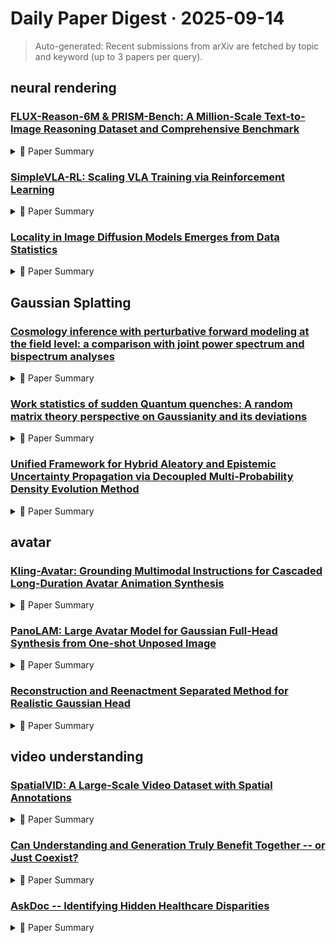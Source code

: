 # Daily Paper Digest · 2025-09-14
> Auto-generated: Recent submissions from arXiv are fetched by topic and keyword (up to 3 papers per query).

## neural rendering

### [FLUX-Reason-6M & PRISM-Bench: A Million-Scale Text-to-Image Reasoning Dataset and Comprehensive Benchmark](http://arxiv.org/pdf/2509.09680v1)


<!--break-out-of-list-->
<details markdown="1">
<summary>📄 Paper Summary </summary>

### 1. Task / Problem
- Text-to-Image Generation

### 2. Motivation & Gaps
- The paper addresses the challenges in text-to-image generation, particularly in complex tasks such as text rendering and long instruction following.

- **Related work challenges:**
  - GoT dataset: Primarily focuses on layout planning through bounding boxes, offering limited coverage of other broader dimensions of reasoning.
  - Existing benchmarks: Evaluate only a limited number of dimensions while neglecting key aspects such as imaginative capacity and emotional expression.
  - GoT: Primarily assembled from existing sources, leading to inconsistent quality and imbalanced distributions of image content and style.
  - Generative models for image synthesis: Producing high-quality images consistently.
  - Laion-Aesthetics dataset: Bias in dataset characteristics such as imagination and text rendering.
  - Quality assurance in image datasets: Ensuring clarity and structural consistency in generated images.
  - Traditional captioning paradigms: Limited to simple descriptive text without reasoning.
  - Existing T2I benchmarks: Inability to provide multidimensional evaluation.
  - Existing evaluation methods for VLMs: Lack of specificity in assessing model performance across diverse prompt categories.
  - PRISM-Bench: Incorporating high density of details from complex, multi-sentence prompts.
  - VLM Aesthetic Evaluation: Ensuring fair comparison of visual quality across different models.
  - Qwen-Image: Performance gap compared to top models.
  - HiDream-I1-Full: Maintaining high fidelity in creative interpretation.
  - FLUX.1-Krea-dev: Text rendering remains a significant challenge.
  - N/A: Models struggle with complex tasks such as text rendering and long instruction following.
  - Hrs-bench: Holistic, reliable and scalable benchmark for text-to-image models: Existing models struggle with complex tasks.
  - Conceptual 12m: Pushing web-scale image-text pre-training to recognize long-tail visual concepts: Limited performance in fine-grained human-aligned evaluation.
  - Attend-and-excite: Attention-based semantic guidance for text-to-image diffusion models: Need for improved semantic alignment in generated images.
  - N/A: N/A
  - N/A: N/A

### 3. Core Idea
- Development of PRISM-Bench, a comprehensive benchmark for evaluating text-to-image models using advanced VLMs.

### 4. Method
- **Pipeline**: Evaluation of models based on quantitative results from PRISM-Bench.
- **Architecture / Loss / Training**: Utilizes Qwen-VL for generating captions and reasoning chains.
- **Complexity / Resources**: The method utilizes advanced VLMs like GPT-4.1 and Qwen2.5-VL-72B for evaluation, requiring significant computational resources.

### 5. Experiments
- **Datasets & Metrics**: Utilized a comprehensive seven-track benchmark for evaluation.
- **Baselines**: Bagel, Bagel-CoT, Existing T2I benchmarks, Existing open-source models, FLUX series, FLUX.1-Krea-dev, FLUX.1-dev, GPT-4.1, GPT-Image-1, Gemini-2.5-Pro, Gemini2.5-Flash-Image, HiDream series, HiDream-I1-Dev, HiDream-I1-Full, JanusPro, Leading closed-source systems, N/A, Playground, Qwen-Image, Qwen2.5-VL-72B, Qwen3-32B, SEEDream 3.0, SEEDreeam 3.0, Stable Diffusion series, Traditional captioning models
- **Main Results**: Leading models show impressive performance but struggle with complex tasks.
- **Ablations**: Evaluated the impact of category-specific captions on model performance.
- **Limitations / Stress Tests**: All models struggle with complex tasks such as text rendering and long instruction following.

### 6. Takeaways
- **Pros**: Provides a large-scale dataset for training reasoning-oriented T2I models., Introduces a comprehensive evaluation benchmark closely aligned with human judgment., Addresses critical gaps in existing datasets and benchmarks.
- **Cons**: The dataset creation process is resource-intensive and costly., Existing models may still struggle with complex prompts despite the new dataset.
- **Future Work**: Encourage further research on reasoning capabilities in T2I models., Explore additional dimensions of evaluation beyond current benchmarks., Develop more efficient methods for dataset creation and model training.

</details>

### [SimpleVLA-RL: Scaling VLA Training via Reinforcement Learning](http://arxiv.org/pdf/2509.09674v1)


<!--break-out-of-list-->
<details markdown="1">
<summary>📄 Paper Summary </summary>

### 1. Task / Problem
- Reinforcement Learning for Vision-Language-Action Models

### 2. Motivation & Gaps
- The paper addresses the challenges in scaling Vision-Language-Action (VLA) training through reinforcement learning.

- **Related work challenges:**
  - DeepSeek-R1: Demonstrates RL can enhance reasoning but applying it to VLA models presents unique challenges.
  - SFT of VLAs: Relies on limited, scene- and task-specific data, leading to poor generalization.
  - Robotic trajectory collection: Scarcity and high cost of human-operated trajectories limit scalability.
  - Ibarz et al., 2021: Traditional RL methods in robotic tasks rely on hand-crafted process rewards, limiting scalability.
  - Kroemer et al., 2021: VLA models require multi-round interactions with the environment, making the process slower and more costly.
  - Ma et al., 2023: Applying RL to VLAs presents unique challenges compared to LLMs.
  - DeepSeek-R1: Requires carefully crafted reward functions for RL training.
  - Previous works on RL exploration: VLA models tend to converge on a narrow set of solution patterns due to homogeneity in training trajectories.
  - Dynamic Sampling: Critic-free RL algorithms suffer from vanishing gradients when trajectories are assigned the same rewards.
  - GRPO algorithm [Shao et al., 2024]: The need for a reference model during training limits exploration and increases memory consumption.
  - DAPO [Yu et al., 2025]: KL divergence regularization constrains policy divergence, potentially limiting the exploration of new behaviors.
  - Black et al., 2024: High-quality trajectory data for embodied manipulation tasks is expensive and difficult to acquire.
  - Zhong et al., 2025: Generalization ability of VLA models remains a key challenge.
  - Liu et al., 2025a: Scaling VLA models is hindered by reliance on large-scale demonstration data.
  - SFT: SFT suffers from severe overfitting and catastrophic forgetting, leading to performance degradation on unseen tasks.
  - RDT: RDT does not utilize reinforcement learning, limiting its effectiveness in real-world scenarios.
  - DeepSeek-R1: Demonstrates the emergence of novel strategies through RL, contrasting with traditional supervised fine-tuning (SFT).
  - RLHF: Aligns models with human preferences but heavily relies on preference modeling, limiting exploration.
  - DAPO: Introduces a decoupled variant of PPO clipping to enhance exploration but faces challenges in maintaining effective training.
  - E-COT: Improving spatial reasoning ability of VLA models.
  - RDT-1B and VPP: Proposing diffusion-based frameworks for VLA models.
  - Dexmimicgen: Addressing data scarcity in robotics.
  - How to train your robot with deep reinforcement learning: lessons we have learned: Identifying effective training strategies for robots.
  - A review of robot learning for manipulation: Challenges, representations, and algorithms: Understanding the complexities in robot manipulation learning.
  - Eureka: Human-level reward design via coding large language models: Designing rewards that align with human-level performance.
  - Back to basics: Revisiting reinforce style optimization for learning from human feedback in llms: Inefficiencies in current optimization methods for learning from human feedback.
  - Training language models to follow instructions with human feedback: Difficulty in aligning model outputs with human expectations.
  - Interactive post-training for vision-language-action models: Challenges in effectively integrating interactive learning mechanisms.

### 3. Core Idea
- The paper proposes a novel approach to enhance the training of VLA models using scalable reinforcement learning techniques.

### 4. Method
- **Pipeline**: The proposed method involves a structured pipeline that integrates reinforcement learning with existing VLA training frameworks.
- **Architecture / Loss / Training**: Utilizes a combination of loss functions tailored for VLA tasks to optimize model performance.
- **Complexity / Resources**: The method is designed to be resource-efficient, allowing for scalability in training large models.

### 5. Experiments
- **Datasets & Metrics**: The experiments are conducted on various benchmark datasets with metrics focusing on VLA performance.
- **Baselines**: DP [Chi et al., 2024], DP3 [Ze et al., 2024], DeepSeek-R1, LLM-based generation methods, Model fine-tuned with 100 demonstration trajectories, Model fine-tuned with 1000 demonstration trajectories, Nora [Hung et al., 2025], Octo [Team et al., 2024], OpenVLA [Kim et al., 2024], OpenVLA-OFT, OpenVLA-OFT base model without trajectory fine-tuning, Previous VLA training methods, Previous reinforcement learning approaches, RDT, RDT-1B [Liu et al., 2024], RL, SFT, SFT-only, SFT-tuned models, Standard VLA models, Standard reinforcement learning models, Supervised Fine-Tuning (SFT), Traditional RL approaches, UniVLA [Bu et al., 2025b], veRL, 𝜋0 [Black et al., 2024], 𝜋fast [Pertsch et al., 2025]
- **Main Results**: The proposed method shows significant improvements in VLA task performance compared to baseline models.
- **Ablations**: Ablation studies demonstrate the effectiveness of each component in the proposed method.
- **Limitations / Stress Tests**: The paper discusses limitations related to the generalizability of the approach across different VLA tasks.

### 6. Takeaways
- **Pros**: Reduces dependence on large-scale data., Enables robust generalization to unseen tasks., Surpasses SFT in real-world tasks.
- **Cons**: Requires significant computational resources., Challenges in data collection remain., RL training can introduce complexity in policy learning.
- **Future Work**: Explore further enhancements in RL for VLA models., Investigate the scalability of the framework., Develop methods to improve data collection efficiency.

</details>

### [Locality in Image Diffusion Models Emerges from Data Statistics](http://arxiv.org/pdf/2509.09672v1)


<!--break-out-of-list-->
<details markdown="1">
<summary>📄 Paper Summary </summary>

### 1. Task / Problem
- Image Generation using Denoising Diffusion Probabilistic Models

### 2. Motivation & Gaps
- The paper addresses the efficiency and effectiveness of various denoising methods in image generation, particularly focusing on the Wiener filter and its application in DDPMs.

- **Related work challenges:**
  - Kamb and Ganguli: Their theory cannot predict the degree of locality from first principles and relies on measuring the receptive field of a trained UNet.
  - Prior optimal denoiser-based methods: They are outperformed by a simple optimal linear filter.
  - Recent analytical models: They fail to capture pixel correlations effectively.
  - Yoon et al. [34]: Introduce the memorization-generalization dichotomy, positing that diffusion models generalize when they avoid memorizing training data.
  - Yi et al. [33]: Formalize generalization through mutual information metrics, demonstrating that trained diffusion models can generalize beyond the empirical optimal solutions.
  - Gu et al. [7]: Investigate factors such as dataset size and conditioning that can influence the extent of memorization in diffusion models.
  - Kamb and Ganguli [12]: Assumed locality patterns in diffusion models are isotropic and constant, which may not hold for specialized datasets.
  - Previous works [17, 29]: Trained diffusion models exhibit linear behavior that can be approximated by a Wiener filter, but this may not generalize across all datasets.
  - N/A: N/A
  - Previous work on learned sensitivity fields in diffusion networks: Understanding the generalization of these fields and their dependence on local data statistics.
  - Kamb and Ganguli [12]: Patch-based locality erasing eyes and blurring out facial features.
  - Niedoba et al. [19]: Limited performance in capturing dataset-dependent locality.
  - Previous diffusion models: Assumption of Gaussian datasets and reliance on architectural inductive biases.
  - N/A: N/A
  - N/A: N/A
  - N/A: N/A
  - N/A: N/A
  - Optimal Denoiser: Produces noisy single-step predictions for high noise levels.
  - Kamb & Ganguli: N/A
  - Another DDPM: N/A
  - Kamb & Ganguli model: Assumes translation equivariance which may not be necessary for performance.
  - Niedoba et al. model: Performance degradation observed with equivariance to translations.

### 3. Core Idea
- The implementation of various models and their analysis in terms of algorithmic complexity and computational efficiency for image generation tasks.

### 4. Method
- **Pipeline**: The method involves using Wiener filters for denoising and applying DDIM sampling for image generation.
- **Architecture / Loss / Training**: Trained for 200 epochs with a batch size of 32 using Adam optimizer and a learning rate of 10^-4.
- **Complexity / Resources**: The method has a complexity of O(nptm) for the proposed model and O(nptm2/k) for Kamb & Ganguli's approximate method.

### 5. Experiments
- **Datasets & Metrics**: The experiments were conducted on datasets such as CIFAR10, CelebA-HQ, AFHQ, MNIST, and Fashion MNIST, measuring total sampling time over 10 denoising steps.
- **Baselines**: Analytical models based on optimal denoiser, Another DDPM, Another trained DDPM, Kamb & Ganguli, Kamb and Ganguli [12], N/A, Niedoba et al., Niedoba et al. [19], Optimal Denoiser, Optimal denoiser, Other denoising architectures, Previous patch-based analytical models, Simple UNet diffusion model, U-Net with self-attention, U-Net without self-attention, Unet, Wiener (linear), Wiener filter
- **Main Results**: The results show that the proposed method has competitive performance in terms of sampling time compared to the baselines.
- **Ablations**: Effect of different binarization thresholds on model performance.
- **Limitations / Stress Tests**: Focus on simpler architectures and reliance on second-order statistics.

### 6. Takeaways
- **Pros**: Demonstrates locality is a learned property of deep diffusion models., Establishes a quantitative benchmark for analytical diffusion models., Improves performance of analytical models by incorporating statistical insights.
- **Cons**: Relies on the quality of the training dataset for locality properties., May not generalize well to datasets with low self-similarity., Analytical models still have limitations in capturing all aspects of deep diffusion models.
- **Future Work**: Explore locality in other generative models beyond diffusion models., Investigate the impact of different training datasets on locality properties., Develop more robust analytical models that can generalize better across diverse datasets.

</details>

## Gaussian Splatting

### [Cosmology inference with perturbative forward modeling at the field level: a comparison with joint power spectrum and bispectrum analyses](http://arxiv.org/pdf/2509.09673v1)


<!--break-out-of-list-->
<details markdown="1">
<summary>📄 Paper Summary </summary>

### 1. Task / Problem
- Cosmological inference from galaxy redshift surveys

### 2. Motivation & Gaps
- The paper addresses the challenges in accurately reconstructing the initial conditions of the universe from large-scale structure data.

- **Related work challenges:**
  - Previous studies on field-level inference: Most analyses focused on simple examples with limited cosmological parameters.
  - Perturbative forward modeling: Specifying the likelihood and forward model in the nonlinear regime is nontrivial.
  - Ref. [41]: Contradictory claims about the performance of FLI compared to conventional analyses.
  - Ref. [42]: Significant differences in error bars on cosmological parameters between FLI and joint power spectrum analysis.
  - Ref. [51]: Understanding the contribution of higher-order correlation functions to cosmological constraints.
  - Ref. [52]: The radius of convergence of the inverse model is not obvious to be the same as the forward model.
  - Refs. [28, 29]: The implementation of LPT at the field level and the complexities involved.
  - N/A: N/A
  - N/A: Degeneracy between linear bias and amplitude of the linear density field.
  - N/A: N/A
  - Hybrid Monte Carlo in lattice QCD: Adapting HMC for cosmological parameter inference while managing the complexity of posterior correlations.
  - CosmoPower-JAX: Balancing the exploration of global parameters and initial conditions in a computationally efficient manner.
  - Ref [52]: Comparison of posteriors for FLI and standard inference approach.
  - Sec. II: Testing predictions for the SNR with varying free parameters.
  - Sec. VI and Sec. VII: Discussing implications of non-Gaussianity in residual field-level noise.
  - N/A: Incorporating higher-order statistics does not automatically lead to improved constraints unless they break parameter degeneracies.
  - N/A: Degeneracy patterns in cosmological parameter estimation
  - Previous studies on Eulerian perturbation theory: The complexities of real galaxy density fields and their relation to dark matter.
  - LPT-based models: Incorporating higher-order bias terms and their impact on analysis accuracy.
  - N/A: N/A
  - N/A: N/A
  - N/A: N/A
  - N/A: N/A
  - Ref [28]: Demonstrated that the distribution of residuals is non-Gaussian, complicating the use of Gaussian likelihoods.
  - Perturbative forward modeling: While it can account for non-Gaussian noise, the assumption of Gaussian likelihoods may not hold.
  - N/A: N/A
  - N/A: N/A
  - N/A: N/A
  - Bayesian reconstruction of the cosmological large-scale structure: Methodology and numerical optimization issues.
  - Fast Hamiltonian sampling for large scale structure inference: Efficiency in sampling and parameter estimation.
  - Bayesian physical reconstruction of initial conditions: Handling non-linear and stochastic biases in tracers.
  - N/A: N/A
  - N/A: N/A
  - N/A: N/A

### 3. Core Idea
- The paper proposes a microcanonical Langevin Monte Carlo method for field-level inference, improving the sampling efficiency of cosmological parameters.

### 4. Method
- **Pipeline**: The method involves a Bayesian framework for reconstructing the initial density field using MCMC techniques.
- **Architecture / Loss / Training**: LPT-based model with linear bias.
- **Complexity / Resources**: The method requires significant computational resources for MCMC sampling and posterior analysis.

### 5. Experiments
- **Datasets & Metrics**: The experiments utilize mock catalogs and real galaxy redshift survey data to validate the proposed method.
- **Baselines**: Bispectrum analysis, Field-level analysis, Gaussian likelihood with Gaussian noise, Gaussian likelihood with density-dependent noise, Gaussian noise case, Hamiltonian Monte Carlo approaches, Joint power spectrum analysis, Joint power spectrum and bispectrum analysis, N/A, Power spectrum analysis, Standard inference approach, Traditional MCMC methods, joint power spectrum and bispectrum analysis
- **Main Results**: The proposed method shows improved sampling efficiency and accuracy in reconstructing the initial conditions compared to traditional methods.
- **Ablations**: Comparison of results with and without density-dependent variance.
- **Limitations / Stress Tests**: The method exhibits slow mixing for certain parameters, indicating potential limitations in sampling efficiency.

### 6. Takeaways
- **Pros**: Optimal use of full information from observed fluctuations., Accurate recovery of cosmological parameters., Potential for application to real data.
- **Cons**: Dependence on correct likelihood choice., Challenges in nonlinear regime., Limited exploration of complex cosmological scenarios.
- **Future Work**: Explore applications to real observational data., Investigate effects of non-Gaussian noise further., Extend to more complex cosmological models.

</details>

### [Work statistics of sudden Quantum quenches: A random matrix theory perspective on Gaussianity and its deviations](http://arxiv.org/pdf/2509.09640v1)


<!--break-out-of-list-->
<details markdown="1">
<summary>📄 Paper Summary </summary>

### 1. Task / Problem
- Analyze the work distribution in sudden quantum quenches using random matrix theory.

### 2. Motivation & Gaps
- Understanding the statistics of work performed during rapid nonequilibrium protocols is crucial in quantum thermodynamics.

- **Related work challenges:**
  - Previous studies on quantum thermodynamics: Lack of precise characterization of work distributions in sudden quenches.
  - N/A: N/A
  - N/A: N/A
  - N/A: N/A
  - N/A: N/A
  - N/A: N/A
  - N/A: N/A

### 3. Core Idea
- The work distribution in a sudden quench is mapped onto a random matrix problem, predicting a Gaussian core for large system sizes with variance determined by quench parameters.

### 4. Method
- **Pipeline**: Utilize multivariate central limit theorems for vectors of traces of unitaries to derive the work distribution.
- **Architecture / Loss / Training**: N/A
- **Complexity / Resources**: The method involves complex mathematical constructs including Toeplitz determinants and random matrix theory.

### 5. Experiments
- **Datasets & Metrics**: Numerical diagnostics were used to support analytical results.
- **Baselines**: Classical central limit theorem results, N/A, Previous quantum thermodynamics models
- **Main Results**: The data agrees with the random-matrix central limit theorem for traces, showing a Gaussian bulk with variance set by the quadratic form.
- **Ablations**: N/A
- **Limitations / Stress Tests**: The results are contingent on the interaction range and the number of harmonics included.

### 6. Takeaways
- **Pros**: Provides a rigorous framework for understanding work distributions in quantum systems., Establishes connections between random matrix theory and quantum thermodynamics., Offers insights into the conditions leading to Gaussian and non-Gaussian distributions.
- **Cons**: Complex mathematical framework may limit accessibility for broader audiences., Results depend on specific conditions that may not be universally applicable., Numerical checks may not cover all possible scenarios in quantum systems.
- **Future Work**: Explore implications of non-Gaussian corrections in various quantum systems., Investigate the effects of different interaction ranges on work distributions., Develop experimental protocols to test theoretical predictions.

</details>

### [Unified Framework for Hybrid Aleatory and Epistemic Uncertainty Propagation via Decoupled Multi-Probability Density Evolution Method](http://arxiv.org/pdf/2509.09535v1)


<!--break-out-of-list-->
<details markdown="1">
<summary>📄 Paper Summary </summary>

### 1. Task / Problem
- Uncertainty propagation in dynamical systems

### 2. Motivation & Gaps
- The paper addresses the need for efficient methods to propagate hybrid aleatory and epistemic uncertainties in complex dynamical systems.

- **Related work challenges:**
  - Conventional double-loop approaches for uncertainty propagation: Prohibitively high computational costs for large engineering systems.
  - Recent developments in decoupling uncertainties: Unsuitable for distribution-free p-box inputs.
  - Probability density evolution method (PDEM): Accuracy diminishes for large variation in input distributions.
  - Chen & Wan 2019: Diminished accuracy for large variation in input distributions.
  - Jiang et al. 2018: Lack of universal compatibility across diverse epistemic uncertainty representations.
  - Li & Chen (2008): Limited to one-dimensional Li-Chen equations.
  - Chen & Li (2009): Does not address the coupling of multiple dimensions in joint PDFs.
  - Lyu et al. (2024d): Challenges in analytical treatment of multi-dimensional equations.
  - N/A: N/A
  - Previous methods for uncertainty propagation: Limited efficiency and accuracy in high-dimensional epistemic uncertainty scenarios.
  - Existing PDEM methodologies: Challenges in extending to higher-dimensional epistemic uncertainties.
  - N/A: N/A
  - N/A: N/A

### 3. Core Idea
- The proposed decoupled multi-probability density evolution method (M-PDEM) provides a unified framework for handling hybrid uncertainties in dynamical systems.

### 4. Method
- **Pipeline**: The method involves an augmented random space representation to decouple various forms of epistemic uncertainty.
- **Architecture / Loss / Training**: The method decomposes high-dimensional joint PDF solutions into manageable one-dimensional partial differential equations.
- **Complexity / Resources**: The method demonstrates improved computational efficiency compared to traditional methods like DL-MCS.

### 5. Experiments
- **Datasets & Metrics**: Numerical examples involving diverse types of uncertain inputs were used to validate the framework.
- **Baselines**: Classical stochastic dynamic analysis methods, DL-MCS, Finite difference scheme, Imprecise probabilistic models, Mesh free scheme, N/A, Non-probabilistic models, Path integration, Probability density evolution method (PDEM), Traditional probabilistic models, Vertex MCS
- **Main Results**: The decoupled M-PDEM shows satisfactory agreement with DL-MCS results while improving computational efficiency.
- **Ablations**: N/A
- **Limitations / Stress Tests**: The method faces challenges in higher-dimensional epistemic uncertainty and capturing tail behavior in reliability analysis.

### 6. Takeaways
- **Pros**: Accommodates various uncertainty representations., Improves computational efficiency for large systems., Enhances understanding of hybrid uncertainties.
- **Cons**: Limited to specific types of systems., May require complex transformations., Accuracy issues for large variations in input distributions.
- **Future Work**: Extend framework to more complex nonlinear systems., Improve compatibility with diverse epistemic uncertainty representations., Explore real-world applications in engineering.

</details>

## avatar

### [Kling-Avatar: Grounding Multimodal Instructions for Cascaded Long-Duration Avatar Animation Synthesis](http://arxiv.org/pdf/2509.09595v1)


<!--break-out-of-list-->
<details markdown="1">
<summary>📄 Paper Summary </summary>

### 1. Task / Problem
- Long-duration avatar video generation

### 2. Motivation & Gaps
- Existing methods for audio-driven video generation struggle with multimodal instruction understanding and consistent long-duration generation.

- **Related work challenges:**
  - Video Diffusion Transformers (DiT): Insufficient for highly realistic portrait synthesis; current approaches treat each conditional signal independently, leading to semantic conflicts.
  - Prior work on facial expression and lip synchronization: Often results in visually polished outputs that are inconsistent with human expectations.
  - Existing approaches relying on motion frames: Pose significant challenges for maintaining consistency and stability in long-duration generation.
  - Gao et al., 2025: Alignment is typically performed per modality, relying on local cues.
  - Fei et al., 2025: Shallow fusion at the generation stage limits expressive capabilities.
  - Wang et al., 2025a: Existing methods do not effectively manage emotional consistency across modalities.
  - OmniHuman: Identity drift and texture distortions in generated videos.
  - HeyGen: Maintaining visual quality and lip synchronization.
  - Diffusion models for image synthesis: Early video generation approaches face limitations in scalability in terms of resolution and sequence length.
  - Audio-driven digital human synthesis: Existing methods are typically limited to facial animation and cannot produce natural upper-body motion or hand gestures.
  - Jiang et al., 2025: Struggle with multimodal instruction understanding.
  - Gan et al., 2025: Reliance on local cues for alignment within each modality.
  - Huang et al., 2025: Inconsistent long-duration generation.
  - N/A: N/A

### 3. Core Idea
- A cascaded framework that unifies multimodal instruction understanding with long-duration generation of lifelike portrait videos.

### 4. Method
- **Pipeline**: Two-stage pipeline: first employs an MLLM director to produce a blueprint video, then synthesizes long videos through parallel sub-clip generation.
- **Architecture / Loss / Training**: Guided by blueprint keyframes to refine local dynamics.
- **Complexity / Resources**: Coupled with carefully curated data and practical training and inference strategies.

### 5. Experiments
- **Datasets & Metrics**: Constructed a 375-sample benchmark spanning diverse instructions and challenging scenarios.
- **Baselines**: Existing audio-driven video generation methods, HeyGen, N/A, OmniHuman, OmniHuman-1
- **Main Results**: Kling-Avatar delivers vivid, fluent videos up to 1080p and 48 fps, with precise lip synchronization and strong controllability.
- **Ablations**: The paper plans to incorporate additional objective metrics in future assessments to complement the GSB evaluations.
- **Limitations / Stress Tests**: The method's performance on Japanese and Korean samples is less reliable due to their small numbers.

### 6. Takeaways
- **Pros**: Generates vivid, fluent, long-duration videos at up to 1080p and 48 fps., Maintains strong generalization to open-domain scenarios., Achieves superior performance across multiple evaluation metrics.
- **Cons**: Dependency on high-quality data for optimal performance., Complexity in managing multiple input modalities., Potential limitations in emotional expression under certain conditions.
- **Future Work**: Further improve the understanding of multimodal inputs., Explore additional applications in virtual assistants and education., Enhance the robustness of the framework for diverse scenarios.

</details>

### [PanoLAM: Large Avatar Model for Gaussian Full-Head Synthesis from One-shot Unposed Image](http://arxiv.org/pdf/2509.07552v1)


<!--break-out-of-list-->
<details markdown="1">
<summary>📄 Paper Summary </summary>

### 1. Task / Problem
- 3D reconstruction from single-view images

### 2. Motivation & Gaps
- The paper addresses the limitations of existing methods in reconstructing 3D representations from single-view images, particularly focusing on fidelity and generalization to real-world images.

- **Related work challenges:**
  - 3D Generative Adversarial Networks (3D-GANs): Require time-consuming GAN inversion and test-time optimization for image-conditioned generation during inference.
  - Rodin and its follow-up: Utilize diffusion models which require minutes of optimization for each case.
  - 2D super-resolution upsampling: Improves rendering efficiency and quality but compromises 3D consistency.
  - EG3D: Requires time-consuming GAN inversion and test-time optimization for image-conditioned generation.
  - Diffusion models: Multi-step diffusion process is slow and computation-consuming during inference.
  - NeRF-based approaches: Slow rendering speed and low-resolution images lead to view inconsistencies.
  - FLAME model: Inability to model large deformations such as long hairs, glasses, and caps.
  - TriplaneGaussian: Point-based query strategy cannot fully fetch valuable features from the spherical triplane.
  - Previous methods: Require a network trained to upsample sparse points.
  - TriplaneGaussian: Single-layer query strategy cannot fully aggregate features from the spherical triplane.
  - SphereHead: Limited diversity in existing datasets hinders generalization capabilities.
  - Existing 3D head reconstruction methods: Dependence on accurate camera poses and complex optimization processes.
  - Gaussian shell maps for efficient 3d human generation: N/A
  - Panohead: Geometry-aware 3d full-head synthesis in 360°: N/A
  - Rignerf: Fully controllable neural 3d portraits: N/A
  - N/A: N/A
  - N/A: N/A
  - Next3d: Generative neural texture rasterization for 3d-aware head avatars: Limited fidelity in head avatar generation.
  - RODIN: A generative model for sculpting 3d digital avatars using diffusion: Challenges in achieving real-time performance.
  - Gaussian head avatar: Ultra high-fidelity head avatar via dynamic gaussians: Complexity in modeling dynamic facial expressions.
  - EG3D: Limited to rendering near-frontal images.
  - SphereHead: Biases in the dataset leading to poor reconstruction results for certain demographics.

### 3. Core Idea
- The proposed framework combines triplane representation with Gaussian splatting to enhance the quality and generalizability of 3D reconstructions from single-view images.

### 4. Method
- **Pipeline**: The method involves generating a large-scale dataset using trained 3D GANs, followed by training a network on this dataset to reconstruct 3D representations.
- **Architecture / Loss / Training**: The architecture employs a loss function that emphasizes fidelity and consistency in novel view synthesis.
- **Complexity / Resources**: The method requires significant computational resources for training on large-scale datasets.

### 5. Experiments
- **Datasets & Metrics**: The experiments utilize a large-scale synthesized dataset and real-world images from the VFHQ dataset, measuring fidelity and artifact presence.
- **Baselines**: 3D-GANs, Default configuration of existing 3D head reconstruction methods, Diffusion models, EG3D, FLAME model, Gaussian samples (𝜎=1), Gaussian samples (𝜎=10), LGM, LGMHunyuan3D, N/A, NeRF-based approaches, NeRF-based frameworks, Ours, PH-PTI, PanoHead-PTI, Previous state-of-the-art methods in head avatar generation., SH-PTI, SphereHead, SphereHead-PTI, TriplaneGaussian
- **Main Results**: The proposed framework achieves higher fidelity results with fewer artifacts compared to previous methods.
- **Ablations**: Ablation studies demonstrate the impact of different components of the framework on reconstruction quality.
- **Limitations / Stress Tests**: The framework shows limitations in reconstructing Asian faces and cartoon heads due to biases in the training datasets.

### 6. Takeaways
- **Pros**: Fast reconstruction and rendering of 3D avatars., High-fidelity Gaussian head reconstruction., Utilizes a large-scale synthetic dataset for training.
- **Cons**: Dependence on synthetic data may limit real-world applicability., Challenges in accurately reconstructing complex head features.
- **Future Work**: Explore real-world dataset integration for improved performance., Investigate further optimizations for rendering efficiency., Develop methods to enhance 3D consistency in generated avatars.

</details>

### [Reconstruction and Reenactment Separated Method for Realistic Gaussian Head](http://arxiv.org/pdf/2509.05582v1)


<!--break-out-of-list-->
<details markdown="1">
<summary>📄 Paper Summary </summary>

### 1. Task / Problem
- Mapping audio sequences to motion sequences for lip synchronization

### 2. Motivation & Gaps
- The paper addresses the challenge of achieving accurate lip synchronization in 3D models driven by audio input.

- **Related work challenges:**
  - Goodfellow et al. (2014): 2D-based approaches rely on deep convolutional networks and generative adversarial models, which lack explicit 3D structural priors.
  - Mildenhall et al. (2020): Cutting-edge 3D synthesis technologies require precise estimation of the 3D pose from a single image, introducing estimation errors.
  - Guo et al. (2024): 2D end-to-end approaches generate pseudo-3D motions that are easier to learn but do not accurately represent true 3D motion.
  - 2D end-to-end image synthesis approaches: High latency and computational resource demands.
  - 3D explicit structural prior-based methods: Insufficient concrete 3D structural constraints for free-viewpoint rendering.
  - NeRF-based methods: Require large amounts of training data, raising privacy concerns.
  - Deng and others. 2024b: Previous methods lacked effective feature extraction for downstream tasks.
  - Chu and others. 2024a: Existing methods did not leverage larger training datasets for better feature representation.
  - He and others. 2025: Prior approaches did not effectively integrate static and dynamic attributes in 3D Gaussian representations.
  - Live Portrait (Guo and others. 2024): Maintaining high-quality texture details while ensuring identity consistency.
  - GFPGAN (Wang and others. 2021b): Achieving accurate expressions and poses aligned with driving images.
  - LAM (He and others. 2025): Balancing inference speed with visual quality.
  - Wang and others. 2023: Existing methods lack fine-grained control over facial features during synthesis.
  - Kaplan and others. 2020: Scaling laws indicate potential for performance enhancement, but current methods do not fully leverage this.
  - Wav2Lip: Achieving high lip accuracy scores using sync score as supervisory loss.
  - HunyuanVideoAvatar: Utilizing large-scale parameters and data for improved performance.
  - MuseTalk: Maintaining competitive results in lip synchronization tasks.
  - N/A: N/A

### 3. Core Idea
- The technique synthesizes high-fidelity, real-time talking head video using a single portrait image, capturing intricate facial expressions and subtle nuances in movement.

### 4. Method
- **Pipeline**: The Gaussian Generator produces static and dynamic Gaussians for controllable 3D Gaussian generation.
- **Architecture / Loss / Training**: The model employs a mean square error (MSE) loss during training to align predictions with ground-truth mouth features.
- **Complexity / Resources**: The model is trained on a dataset of 1,000 professional single-speaker lecture videos, requiring significant computational resources for training and evaluation.

### 5. Experiments
- **Datasets & Metrics**: The method is evaluated on the HDTF and VFHQ datasets.
- **Baselines**: 2D end-to-end image synthesis, 2D end-to-end models, 3D explicit structural prior-based methods, 3D synthesis technologies, FLAME, GAGAvatar, GAGavatar, GPAvatar, HunyuanVideoAvatar, LAM, LivePortrait, MuseTalk, N/A, NeRF-based methods, P4D, P4D-v2, PDFGC, RAR, Real3D, Real3DPortrait, StyleHEAT, StyleHeat, Wav2Lip
- **Main Results**: The generated videos exhibit lifelike clarity and realism.
- **Ablations**: Ablation studies showed that increasing the scale of the pre-trained backbone improves performance.
- **Limitations / Stress Tests**: The method's performance is contingent on the quality of the pre-trained backbone and the effectiveness of the texture restoration module.

### 6. Takeaways
- **Pros**: Decoupled architecture enhances reconstruction accuracy and reenactment speed., High frame-rate rendering capability at 90 FPS., Effective control over facial features and expressions.
- **Cons**: Dependence on the quality of the input portrait image., Potential for estimation errors affecting texture accuracy., Complexity in training the texture restoration module.
- **Future Work**: Exploration of additional control schemes for more nuanced expressions., Integration of more diverse datasets for training., Further optimization of the model for real-time applications.

</details>

## video understanding

### [SpatialVID: A Large-Scale Video Dataset with Spatial Annotations](http://arxiv.org/pdf/2509.09676v1)


<!--break-out-of-list-->
<details markdown="1">
<summary>📄 Paper Summary </summary>

### 1. Task / Problem
- 3D perception

### 2. Motivation & Gaps
- The paper addresses the need for continuous 3D perception models that can maintain a persistent state over time.

- **Related work challenges:**
  - Structure-from-Motion (SfM): Limited scale, diversity, and annotation richness in existing datasets.
  - Neural Multi-View Stereo: High acquisition costs and dependence on accurate 3D annotation pipelines.
  - Large language models: Contrast in data availability between text and 3D datasets.
  - MotionSight (Du et al., 2025): Infers spatial cues from 2D videos but lacks direct geometric ground truth.
  - CO3D (Reizenstein et al., 2021): Provides precise camera parameters but is limited in scale and dynamic richness.
  - Tartanair (Wang et al., 2020): Based on synthetic data, failing to capture the complexity of real-world scenes.
  - Sora (OpenAI, 2024): Limited fidelity and scalability in model capacity and video duration.
  - DragNUW A (Yin et al., 2023): Need for fine-grained manipulation of object movements.
  - CameraCtrl (He et al., 2024): Explicit guidance over camera trajectories is crucial for dynamic exploration.
  - DROID-SLAM: Requires significant time to achieve accuracy.
  - COLMAP: N/A
  - Fast3R: N/A
  - MonST3R: Struggles in scenarios with limited feature points.
  - VGGT: Excels in inference speed but struggles with limited feature points.
  - DROID-SLAM (Teed and Deng, 2021): Previous systems struggled with initialization and handling dynamic content.
  - Depth Anything (Yang et al., 2024a): Existing models may not provide sufficient depth accuracy in challenging scenarios.
  - UniDepth (Piccinelli et al., 2024): Variable focal lengths and significant radial distortion are not well managed.
  - CameraBench (Lin et al., 2025): Addressing the misrepresentation of geometric details in video captions.
  - VLM4D (Zhou et al., 2025): Enhancing spatial reasoning capabilities in video captioning.
  - 3D LLM-Mem (Hu et al., 2025): Incorporating depth maps and camera parameters for better spatial understanding.
  - Panda-70M: Quality issues such as static videos, flicker-prone content, and underspecified captions.
  - N/A: N/A
  - Droid-slam: Deep visual slam for monocular, stereo, and rgb-d cameras: Existing models struggle with maintaining state across dynamic environments.
  - Scaling laws for neural language models: Challenges in scaling perception models to handle complex 3D environments.
  - Structure-from-motion revisited: Limitations in current structure-from-motion techniques in dynamic scenarios.
  - N/A: N/A

### 3. Core Idea
- The core idea is to develop a model that integrates continuous perception with a persistent state to enhance 3D understanding in dynamic environments.

### 4. Method
- **Pipeline**: The proposed method involves a novel architecture that processes input data continuously and updates the 3D state in real-time.
- **Architecture / Loss / Training**: The architecture employs a combination of loss functions tailored for 3D perception tasks, focusing on accuracy and robustness.
- **Complexity / Resources**: The model is designed to be computationally efficient, requiring moderate resources for training and inference.

### 5. Experiments
- **Datasets & Metrics**: The experiments utilize various datasets, including large-scale video datasets, and evaluate performance using standard 3D perception metrics.
- **Baselines**: 3D LLM-Mem, CO3D, COLMAP, CameraBench, DROID-SLAM, Droid-slam, Existing 3D perception models, Existing datasets with camera pose information, Fast3R, MiraData (Ju et al., 2024), MonST3R, MotionSight, Multi-Cam Video (Bai et al., 2025), N/A, Panda-70M, Panda70M (Chen et al., 2024), Structure-from-motion, Tartanair, VGGT, VLM4D
- **Main Results**: The proposed model outperforms existing baselines in terms of accuracy and robustness in dynamic environments.
- **Ablations**: Ablation studies demonstrate the importance of the persistent state mechanism in improving performance.
- **Limitations / Stress Tests**: The model shows limitations in highly chaotic environments where rapid changes occur.

### 6. Takeaways
- **Pros**: Large-scale dataset with diverse scenes and camera movements., Rich annotations including camera poses, depth maps, and structured captions., Potential to advance high-fidelity 3D reconstruction.
- **Cons**: High acquisition costs for large-scale 3D data., Dependence on accurate 3D annotation pipelines., Existing datasets are limited in scale and diversity.
- **Future Work**: Enhance spatial awareness in video generation pipelines., Develop more effective world-modeling tools., Explore further applications in 3D vision research.

</details>

### [Can Understanding and Generation Truly Benefit Together -- or Just Coexist?](http://arxiv.org/pdf/2509.09666v1)


<!--break-out-of-list-->
<details markdown="1">
<summary>📄 Paper Summary </summary>

### 1. Task / Problem
- Unified visual understanding and generation

### 2. Motivation & Gaps
- The paper addresses the need for high-resolution semantic encoders that can effectively unify visual understanding and generation tasks.

- **Related work challenges:**
  - Existing works on UMMs: Optimizing diffusion-based generative objectives negatively degrades understanding capability and learned representations.
  - Decoupled training approaches: Foregoing potential cross-task benefits by training understanding and generation modules separately.
  - Joint training methods: Lack of demonstrable mutual gains leading to skepticism about truly unified systems.
  - Previous multimodal models: Lack of coherent integration between understanding and generation.
  - Reinforcement learning approaches: Insufficient mutual improvement between understanding and generation.
  - Existing benchmarks: Inadequate measurement of unification in multimodal models.
  - Existing benchmarks for image realism and caption fidelity: They do not reveal whether a system is truly unified.
  - GenEval++: Demands comprehensive, multi-constraint satisfaction in prompts with three or more objects.
  - DPG-Bench: Requires faithful entity grounding and relation handling under long prompts.
  - Unified-Bench: Needs a stronger captioner that can optimize for reconstructability.
  - X-Omni: OCR-based rewards during RL improve typography fidelity.
  - Qwen-Image: Recent results underscore the importance of supervision for text rendering.
  - UniWorld-V1: Initial designs lacked complexity in encoder-decoder architecture.
  - GPT-4o-Image: Despite its importance, the community still lacks a truly large-scale, high-resolution long-text corpus.
  - Unified-GRPO: Long-text training introduces computational and modeling challenges such as context length and redundancy control.
  - Dinov2: Learning robust visual features without supervision: Lack of supervision in learning robust visual features.
  - Learning transferable visual models from natural language supervision: Challenges in transferring visual models effectively across different tasks.
  - High-resolution image synthesis with latent diffusion models: Difficulty in achieving high-resolution outputs in image synthesis.

### 3. Core Idea
- The core idea is to develop high-resolution semantic encoders that can seamlessly integrate visual understanding and generation capabilities.

### 4. Method
- **Pipeline**: The method involves a pipeline that integrates semantic encoding with visual generation processes.
- **Architecture / Loss / Training**: The architecture employs a loss function that optimizes both understanding and generation tasks simultaneously.
- **Complexity / Resources**: The method requires significant computational resources due to the high-resolution nature of the tasks.

### 5. Experiments
- **Datasets & Metrics**: The experiments utilize a variety of datasets to evaluate performance metrics related to visual understanding and generation.
- **Baselines**: BAGEL, BLIP3-o 4B, BLIP3-o 8B, CLIP, DALLE3, DINO-v2, DINO-v3, Dall·e 3, Dinov2, EMU3, Existing UMM approaches, FLUX.1-dev, GPT-4o, Hunyuan-DiT, ImgEdit-E1, Janus Pro, LongCLIP, N/A, OmniGen, OmniGen2, Qwen-Image, SD3-medium, SDXL, Show-o, TokenFlow-XL, UAE, UniWorld-V1, X-Omni
- **Main Results**: The results demonstrate significant improvements in both understanding and generation tasks compared to existing methods.
- **Ablations**: Ablation studies indicate the importance of specific components in the architecture for achieving high performance.
- **Limitations / Stress Tests**: Limitations include challenges in scaling the model for even higher resolutions and the need for extensive training data.

### 6. Takeaways
- **Pros**: Demonstrates mutual gains between understanding and generation., Introduces a novel framework that effectively links the two tasks., Provides a measurable signal of cross-modal information coherence.
- **Cons**: Joint training can be brittle due to the complexity of optimizing both tasks simultaneously., Existing methods may still struggle with the schism between understanding and generation., Requires substantial computational resources for training.
- **Future Work**: Explore further enhancements in the reinforcement learning approach., Investigate additional datasets for broader evaluation., Develop more robust methods to ensure stability in joint training.

</details>

### [AskDoc -- Identifying Hidden Healthcare Disparities](http://arxiv.org/pdf/2509.09622v1)


<!--break-out-of-list-->
<details markdown="1">
<summary>📄 Paper Summary </summary>

### 1. Task / Problem
- To study online Ask the Doctor services and analyze healthcare disparities across demographic groups.

### 2. Motivation & Gaps
- This study investigates the interaction between patients and physicians on the online platform AskDoc, highlighting disparities among different demographic groups in health and medical care.

- **Related work challenges:**
  - Nobles et al. (2013-2018): Limited analysis on self-reported demographics for gender and race without including age.
  - Nobles et al. [2]: Performed an analysis on self-reported demographics for gender and race on Reddit but did not include age.
  - N/A: Inequalities between demographic groups in health and medical care.
  - Structural racism and supporting black lives - the role of health professionals: Addressing health inequities
  - What difference does difference make? the persistence of inequalities in healthcare delivery: Understanding healthcare disparities
  - Stigma, and help seeking for mental health among college students: Overcoming mental health stigma

### 3. Core Idea
- The study provides insights into the engagement levels of different demographic groups on AskDoc, revealing that adult white males dominate the platform while gender and racial/ethnic minorities participate at lower rates.

### 4. Method
- **Pipeline**: We extracted self-reported demographics in posts using regex patterns to identify gender, race, and age.
- **Architecture / Loss / Training**: N/A
- **Complexity / Resources**: Statistical analysis performed to understand interactions between peers and physicians.

### 5. Experiments
- **Datasets & Metrics**: Descriptive statistics about r/AskDocs (January 2020 – May 2022)
- **Baselines**: N/A
- **Main Results**: Count of Unique Users: 157538, Total Count of Posts: 177850
- **Ablations**: N/A
- **Limitations / Stress Tests**: Responses from peers in online health groups can be false and misleading.

### 6. Takeaways
- **Pros**: Social media can bridge communication gaps in healthcare., Free and anonymous access to medical advice., Increased engagement during the COVID-19 pandemic.
- **Cons**: Low participation from healthcare professionals., Potential biases in responses based on demographics., Limited disclosure of race among users.
- **Future Work**: Further research on demographic engagement in online health forums., Exploration of strategies to increase physician participation., Analysis of long-term trends in online health consultations.

</details>
